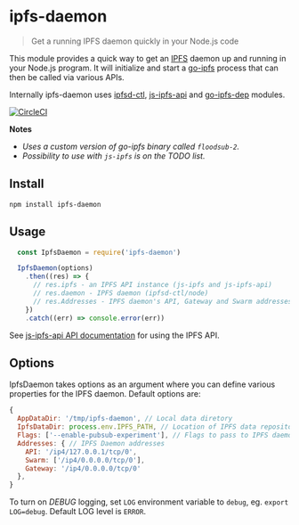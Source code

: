 # ipfs-daemon

> Get a running IPFS daemon quickly in your Node.js code

This module provides a quick way to get an [IPFS](https://ipfs.io) daemon up and running in your Node.js program. It will initialize and start a [go-ipfs](https://github.com/ipfs/go-ipfs) process that can then be called via various APIs. 

Internally ipfs-daemon uses [ipfsd-ctl](https://github.com/ipfs/js-ipfsd-ctl), [js-ipfs-api](https://github.com/ipfs/js-ipfs-api) and [go-ipfs-dep](https://github.com/haadcode/go-ipfs-dep) modules.

[![CircleCI](https://circleci.com/gh/haadcode/ipfs-daemon.svg?style=shield)](https://circleci.com/gh/haadcode/ipfs-daemon)

**Notes** 
- *Uses a custom version of go-ipfs binary called `floodsub-2`.*
- *Possibility to use with `js-ipfs` is on the TODO list.*

## Install
```
npm install ipfs-daemon
```

## Usage
```javascript
  const IpfsDaemon = require('ipfs-daemon')

  IpfsDaemon(options)
    .then((res) => {
      // res.ipfs - an IPFS API instance (js-ipfs and js-ipfs-api)
      // res.daemon - IPFS daemon (ipfsd-ctl/node)
      // res.Addresses - IPFS daemon's API, Gateway and Swarm addresses
    })
    .catch((err) => console.error(err))
```

See [js-ipfs-api API documentation](https://github.com/ipfs/js-ipfs-api#api) for using the IPFS API.

## Options

IpfsDaemon takes options as an argument where you can define various properties for the IPFS daemon. Default options are:

```javascript
{
  AppDataDir: '/tmp/ipfs-daemon', // Local data diretory
  IpfsDataDir: process.env.IPFS_PATH, // Location of IPFS data repository
  Flags: ['--enable-pubsub-experiment'], // Flags to pass to IPFS daemon
  Addresses: { // IPFS Daemon addresses
    API: '/ip4/127.0.0.1/tcp/0',
    Swarm: ['/ip4/0.0.0.0/tcp/0'],
    Gateway: '/ip4/0.0.0.0/tcp/0'
  },
}
```

To turn on *DEBUG* logging, set `LOG` environment variable to `debug`, eg. `export LOG=debug`. Default LOG level is `ERROR`.
